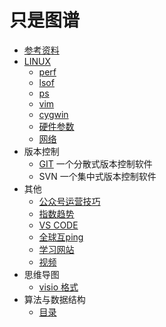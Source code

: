 # 只是图谱

* [参考资料](./doc/other/ref.md)
* [LINUX](./doc/linux)
    - [perf](./doc/linux/lsof.md) 
    - [lsof](./doc/linux/lsof.md)
    - [ps](./doc/linux/ps.md)
    - [vim](./doc/linux/vim.md)
    - [cygwin](./doc/linux/cygwin.doc)
    - [硬件参数](./doc/linux/latency.md)
    - [网络](./doc/linux/net.md)
* 版本控制  
    - [GIT](./doc/revisionControl/git/readme.md) 一个分散式版本控制软件  
    - SVN 一个集中式版本控制软件  
* 其他  
    - [公众号运营技巧](./doc/other/weixin_skill.md)    
    - [指数趋势](./doc/other/trends.md)  
    - [VS CODE](./doc/other/visual_studio_code.md)
    - [全球互ping](./doc/other/global_ping_statistics.md)
    - [学习网站](./doc/other/study.md)
    - [视频](./doc/other/video.md)
* 思维导图
    - [visio 格式](./doc/other/mind.md)
* 算法与数据结构
    - [目录](./doc/datastruct/menu.md)
